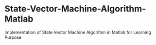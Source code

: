 # State-Vector-Machine-Algorithm-Matlab
Implementation of State Vector Machine Algorithm in Matlab for Learning Purpose
